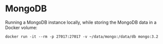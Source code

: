 # MongoDB

Running a MongoDB instance locally, while storing the MongoDB data in a Docker volume:

```
docker run -it --rm -p 27017:27017 -v ~/data/mongo:/data/db mongo:3.2
```

